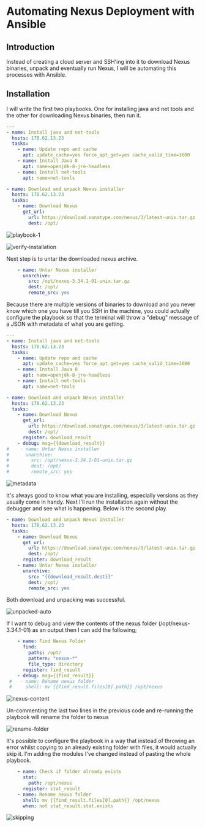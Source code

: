 # Automating Nexus Deployment with Ansible

## Introduction

Instead of creating a cloud server and SSH'ing into it to download Nexus binaries, unpack and eventually run Nexus, I will be automating this processes with Ansible.

## Installation

I will write the first two playbooks. One for installing java and net tools and the other for downloading Nexus binaries, then run it.

```yaml
---
- name: Install java and net-tools
  hosts: 178.62.13.23
  tasks:
    - name: Update repo and cache
      apt: update_cache=yes force_apt_get=yes cache_valid_time=3600
    - name: Install Java 8
      apt: name=openjdk-8-jre-headless
    - name: Install net-tools
      apt: name=net-tools

- name: Download and unpack Nexus installer
  hosts: 178.62.13.23
  tasks:
    - name: Download Nexus
      get_url:
        url: https://download.sonatype.com/nexus/3/latest-unix.tar.gz
        dest: /opt/
```

![playbook-1](./images/image-1.png)

</hr>

![verify-installation](./images/image-2.png)

Next step is to untar the downloaded nexus archive.

```yaml
    - name: Untar Nexus installer
      unarchive:
        src: /opt/nexus-3.34.1-01-unix.tar.gz
        dest: /opt/
        remote_src: yes
```

Because there are multiple versions of binaries to download and you never know which one you have till you SSH in the machine, you could actually configure the playbook so that the terminal will throw a "debug" message of a JSON with metadata of what you are getting.

```yaml
---
- name: Install java and net-tools
  hosts: 178.62.13.23
  tasks:
    - name: Update repo and cache
      apt: update_cache=yes force_apt_get=yes cache_valid_time=3600
    - name: Install Java 8
      apt: name=openjdk-8-jre-headless
    - name: Install net-tools
      apt: name=net-tools

- name: Download and unpack Nexus installer
  hosts: 178.62.13.23
  tasks:
    - name: Download Nexus
      get_url:
        url: https://download.sonatype.com/nexus/3/latest-unix.tar.gz
        dest: /opt/
      register: download_result
    - debug: msg={{download_result}}
#    - name: Untar Nexus installer
#      unarchive:
#        src: /opt/nexus-3.34.1-01-unix.tar.gz
#        dest: /opt/
#        remote_src: yes
```
![metadata](./images/image-3.png)

It's always good to know what you are installing, especially versions as they usually come in handy. Next I'll run the installation again without the debugger and see what is happening. Below is the second play.

```yaml
- name: Download and unpack Nexus installer
  hosts: 178.62.13.23
  tasks:
    - name: Download Nexus
      get_url:
        url: https://download.sonatype.com/nexus/3/latest-unix.tar.gz
        dest: /opt/
      register: download_result
    - name: Untar Nexus installer
      unarchive:
        src: "{{download_result.dest}}"
        dest: /opt/
        remote_src: yes
```

Both download and unpacking was successful.

![unpacked-auto](./images/image-4.png)

If I want to debug and view the contents of the nexus folder (/opt/nexus-3.34.1-01) as an output then I can add the following;

```yaml
    - name: Find Nexus Folder
      find:
        paths: /opt/
        pattern: "nexus-*"
        file_type: directory
      register: find_result
    - debug: msg={{find_result}}
 #   - name: Rename nexus folder
 #     shell: mv {{find_result.files[0].path}} /opt/nexus
```

![nexus-content](./images/image-5.png)

Un-commenting the last two lines in the previous code and re-running the playbook will rename the folder to nexus

![rename-folder](./images/image-6.png)

It's possible to configure the playbook in a way that instead of throwing an error whilst copying to an already existing folder with files, it would actually skip it. I'm adding the modules I've changed instead of pasting the whole playbook.

```yaml
    - name: Check if folder already exists
      stat:
        path: /opt/nexus
      register: stat_result
    - name: Rename nexus folder
      shell: mv {{find_result.files[0].path}} /opt/nexus
      when: not stat_result.stat.exists
```

![skipping](./images/image-8.png)